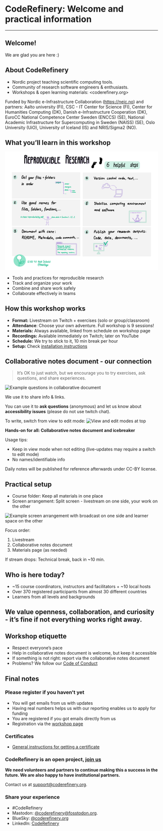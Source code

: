 

# CodeRefinery: Welcome and practical information

---

## Welcome!

We are glad you are here :)

## About CodeRefinery

- Nordic project teaching scientific computing tools.
- Community of research software engineers & enthusiasts.
- Workshops & open learning materials: <coderefinery.org>

Funded by Nordic e-Infrastructure Collaboration (https://neic.no) and partners: Aalto university (FI),
CSC - IT Center for Science (FI), Center for Humanities Computing (DK), 
Danish e-Infrastructure Cooperation (DK),
EuroCC National Competence Center Sweden (ENCCS) (SE), National Academic Infrastructure for Super­computing in Sweden (NAISS) (SE), Oslo University (UiO), University of Iceland (IS) and NRIS/Sigma2 (NO).

## What you’ll learn in this workshop

![6 helpful steps towards reproducible research, by Heidi Seibold](img/reproducible_research_hseibold.jpeg)

- Tools and practices for reproducible research
- Track and organize your work
- Combine and share work safely
- Collaborate effectively in teams

## How this workshop works

- **Format:** Livestream on Twitch + exercises (solo or group/classroom)
- **Attendance**: Choose your own adventure. Full workshop is 9 sessions! 
- **Materials:** Always available, linked from schedule on workshop page
- **Recordings:** Available immediately on Twitch; later on YouTube
- **Schedule:** We try to stick to it, 10 min break per hour
- **Setup:** Check [installation instructions](https://coderefinery.github.io/installation/)


## Collaborative notes document - our connection

> It’s OK to just watch, but we encourage you to try exercises, ask questions, and share experiences.

![Example questions in collaborative document](https://coderefinery.github.io/manuals/_images/hackmd--questions2.png)

We use it to share info & links.

You can use it to **ask questions** (anonymous) and let us know about **accessibility issues** (please do not use twitch chat).

To write, switch from view to edit mode:
![View and edit modes at top](https://coderefinery.github.io/manuals/_images/hackmd--controls.png)

**Hands-on for all: Collaborative notes document and icebreaker**

Usage tips:
- Keep in view mode when not editing (live-updates may require a switch to edit mode)
- No names/identifiable info

Daily notes will be published for reference afterwards under CC-BY license.

## Practical setup

- Course folder: Keep all materials in one place
- Screen arrangement: Split screen - livestream on one side, your work on the other

![Example screen arrangement with broadcast on one side and learner
space on the other](https://coderefinery.github.io/manuals/_images/layout--learner-livestream-sidebyside-onebrowser.png)

Focus order:
1. Livestream
2. Collaborative notes document
3. Materials page (as needed)

If stream drops: Technical break, back in ~10 min.

## Who is here today?

- ~15 course coordinators, instructors and facilitators + ~10 local hosts 
- Over 370 registered participants from almost 30 different countries 
- Learners from all levels and backgrounds

## We value openness, collaboration, and curiosity - it’s fine if not everything works right away.

## Workshop etiquette
- Respect everyone’s pace
- Help in collaborative notes document is welcome, but keep it accessible
- If something is not right: report via the collaborative notes document
- Problems? We follow our [Code of Conduct](https://coderefinery.org/about/code-of-conduct/)

## Final notes

### Please register if you haven't yet

- You will get emails from us with updates
- Having real numbers helps us with our reporting enables us to apply for funding
- You are registered if you got emails directly from us
- Registration via the [workshop page](https://coderefinery.github.io/2025-09-09-workshop/)

### Certificates

- [General instructions for getting a certificate](https://coderefinery.github.io/2025-09-09-workshop/certificates/)

### CodeRefinery is an open project, [join us](https://coderefinery.org/join/)

**We need volunteers and partners to continue making this a success in the future.  We are also
happy to have institutional partners.**

Contact us at <support@coderefinery.org>. 

### Share your experience 

- #CodeRefinery
- Mastodon: [@coderefinery@fosstodon.org](https://fosstodon.org/@coderefinery).
- BlueSky: [@coderefinery.org](https://bsky.app/profile/coderefinery.org)
- LinkedIn: [CodeRefinery](https://www.linkedin.com/company/88414793)
